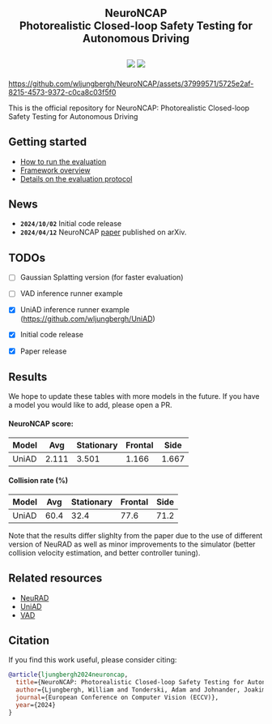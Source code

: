 <div align="center">
    <h2>NeuroNCAP<br/>Photorealistic Closed-loop Safety Testing for Autonomous Driving
    <br/>
    <br/>
    <a href="https://research.zenseact.com/publications/neuro-ncap/"><img src="https://img.shields.io/badge/Project-Page-ffa"/></a>
    <a href="https://arxiv.org/abs/2404.07762"><img src='https://img.shields.io/badge/arXiv-Page-aff'></a>
    </h2>
</div>




https://github.com/wljungbergh/NeuroNCAP/assets/37999571/5725e2af-8215-4573-9372-c0ca8c03f5f0


This is the official repository for NeuroNCAP: Photorealistic Closed-loop Safety Testing for Autonomous Driving


## Getting started
- [How to run the evaluation](docs/how-to-run.md)
- [Framework overview](docs/framework.md)
- [Details on the evaluation protocol](docs/evaluation-protocol-overview.md)

## News <a name="news"></a>
- **`2024/10/02`** Initial code release
- **`2024/04/12`** NeuroNCAP [paper](https://arxiv.org/abs/2404.07762) published on arXiv.



## TODOs
- [ ] Gaussian Splatting version (for faster evaluation)
- [ ] VAD inference runner example
- [x] UniAD inference runner example (https://github.com/wljungbergh/UniAD)
- [x] Initial code release
- [x] Paper release


## Results

We hope to update these tables with more models in the future. If you have a model you would like to add, please open a PR.

#### NeuroNCAP score:

| Model | Avg   | Stationary | Frontal | Side  |
| ----- | ----- | ---------- | ------- | ----- |
| UniAD | 2.111 | 3.501      | 1.166   | 1.667 |

#### Collision rate (%)

| Model | Avg  | Stationary | Frontal | Side |
| ----- | ---- | ---------- | ------- | ---- |
| UniAD | 60.4 | 32.4       | 77.6    | 71.2 |

Note that the results differ slighlty from the paper due to the use of different version of NeuRAD as well as minor improvements to the simulator (better collision velocity estimation, and better controller tuning).

## Related resources
- [NeuRAD](https://github.com/georghess/neurad-studio)
- [UniAD](https://github.com/OpenDriveLab/UniAD)
- [VAD](https://github.com/hustvl/VAD)

## Citation
If you find this work useful, please consider citing:
```bibtex
@article{ljungbergh2024neuroncap,
  title={NeuroNCAP: Photorealistic Closed-loop Safety Testing for Autonomous Driving},
  author={Ljungbergh, William and Tonderski, Adam and Johnander, Joakim and Caesar, Holger and {\AA}str{\"o}m, Kalle and Felsberg, Michael and Petersson, Christoffer},
  journal={European Conference on Computer Vision (ECCV)},
  year={2024}
}
